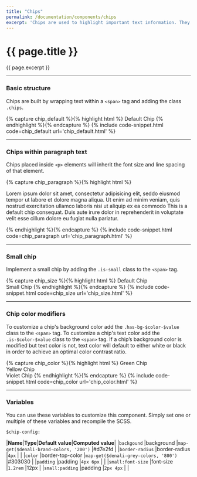 ```yaml
---
title: "Chips"
permalink: /documentation/components/chips
excerpt: 'Chips are used to highlight important text information. They come in two sizes and their color can be customized.'
---
```


# {{ page.title }}
{{ page.excerpt }}

***


### Basic structure
Chips are built by wrapping text within a  `<span>` tag and adding the class `.chips`.

{% capture chip_default %}{% highlight html %}
<span class="chips">Default Chip</span>
{% endhighlight %}{% endcapture %}
{% include code-snippet.html code=chip_default url='chip_default.html' %}


***


### Chips within paragraph text
Chips placed inside `<p>` elements will inherit the font size and line spacing of that element.

{% capture chip_paragraph %}{% highlight html %}
<p> Lorem ipsum dolor sit amet, <span class="chips has-bg-purple-500">consectetur</span> adipisicing elit, seddo eiusmod tempor ut labore et dolore magna aliqua. Ut enim ad minim veniam, quis nostrud exercitation ullamco laboris nisi ut aliquip ex ea commodo <span class="chips bg-brand-200">This is a default chip</span> consequat. Duis aute irure dolor in reprehenderit in voluptate velit esse cillum dolore eu fugiat nulla pariatur. </p>
{% endhighlight %}{% endcapture %}
{% include code-snippet.html code=chip_paragraph url='chip_paragraph.html' %}


***


### Small chip
Implement a small chip by adding the `.is-small` class to the `<span>` tag.

{% capture chip_size %}{% highlight html %}
<span class="chips">Default Chip</span>
<br>
<span class="chips is-small">Small Chip</span>
{% endhighlight %}{% endcapture %}
{% include code-snippet.html code=chip_size url='chip_size.html' %}


***


### Chip color modifiers
To customize a chip's background color add the `.has-bg-$color-$value` class to the `<span>` tag. To customize a chip's text color add the `.is-$color-$value` class to the `<span>` tag. If a chip’s background color is modified but text color is not, text color will default to either white or black in order to achieve an optimal color contrast ratio.

{% capture chip_color %}{% highlight html %}
<span class="chips has-bg-lime-500">Green Chip</span>
<br>
<span class="chips has-bg-status-warning">Yellow Chip</span>
<br>
<span class="chips has-bg-violet-100 is-violet-500 ">Violet Chip</span>
{% endhighlight %}{% endcapture %}
{% include code-snippet.html code=chip_color url='chip_color.html' %}


***


### Variables
You can use these variables to customize this component. Simply set one or multiple of these variables and recompile the SCSS.

`$chip-config:`

|**Name**|**Type**|**Default value**|**Computed value**|
|`backgound`        |background           |`map-get($denali-brand-colors, '200')`   |#d7e2fd    |
|`border-radius`    |border-radius        |`4px`                                    |           |
|`color`            |border-top-color     |`map-get($denali-grey-colors, '800')`    |#303030    |
|`padding`          |padding              |`4px 6px`                                |           |
|`small:font-size`  |font-size            |`1.2rem`                                 |12px       |
|`small:padding`    |padding              |`2px 4px`                                |           |
